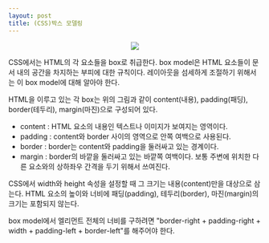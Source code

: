 ```yaml
---
layout: post
title: (CSS)박스 모델링
---
```


<center><img src="https://hyeyeong1011.github.io//img/box.png"></center>

CSS에서는 HTML의 각 요소들을 box로 취급한다. box model은 HTML 요소들이 문서 내의 공간을 차지하는 부피에 대한 규칙이다. 
레이아웃을 섬세하게 조절하기 위해서는 이 box model에 대해 알아야 한다.

HTML을 이루고 있는 각 box는 위의 그림과 같이 content(내용), padding(패딩), border(테두리), margin(마진)으로 구성되어 있다.   





* content : HTML 요소의 내용인 텍스트나 이미지가 보여지는 영역이다.
* padding : content와 border 사이의 영역으로 안쪽 여백으로 사용된다.
* border : border는 content와 padding을 둘러싸고 있는 경계이다.
* margin : border의 바깥을 둘러싸고 있는 바깥쪽 여백이다. 보통 주변에 위치한 다른 요소와의 상하좌우 간격을 두기 위해서 쓰여진다.


CSS에서 width와 height 속성을 설정할 때 그 크기는 내용(content)만을 대상으로 삼는다. HTML 요소의 높이와 너비에 패딩(padding), 테두리(border), 마진(margin)의 크기는 포함되지 않는다.

box model에서 엘리먼트 전체의 너비를 구하려면 "border-right + padding-right + width + padding-left + border-left"를 해주어야 한다. 
